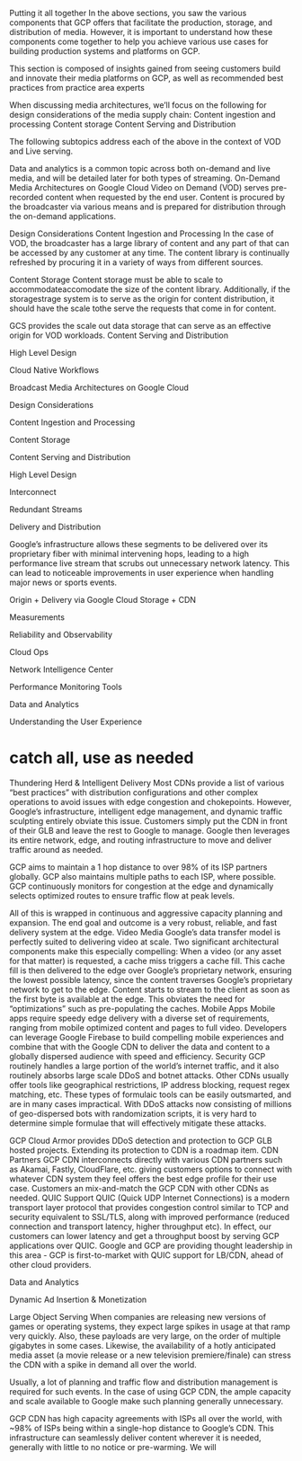Putting it all together
In the above sections, you saw the various components that GCP offers that facilitate the production, storage, and distribution of media. However, it is important to understand how these components come together to help you achieve various use cases for building production systems and platforms on GCP.

This section is composed of insights gained from seeing customers build and innovate their media platforms on GCP, as well as recommended best practices from practice area experts

When discussing media architectures, we’ll focus on the following for design considerations  of the media supply chain:
Content ingestion and processing
Content storage
Content Serving and Distribution

The following subtopics address each of the above in the context of VOD and Live serving.

Data and analytics is a common topic across both on-demand and live media, and will be detailed later for both types of streaming.
On-Demand Media Architectures on Google Cloud
Video on Demand (VOD) serves pre-recorded content when requested by the end user. Content is procured by the broadcaster via various means and is prepared for distribution through the on-demand applications.

Design Considerations
Content Ingestion and Processing
In the case of VOD, the broadcaster has a large library of content and any part of that can be accessed by any customer at any time. The content library is continually refreshed by procuring it in a variety of ways from different sources.


Content Storage
Content storage must be able to scale to accommodateaccomodate the size of the content library. Additionally, if the storagestrage system is to serve as the origin for content distribution, it should have the scale tothe serve the requests that come in for content.

GCS provides the scale out data storage that can serve as an effective origin for VOD workloads.
Content Serving and Distribution



High Level Design


Cloud Native Workflows













Broadcast Media Architectures on Google Cloud

Design Considerations

Content Ingestion and Processing

Content Storage

Content Serving and Distribution

High Level Design

Interconnect

Redundant Streams

Delivery and Distribution

Google’s infrastructure allows these segments to be delivered over its proprietary fiber with minimal intervening hops, leading to a high performance live stream that scrubs out unnecessary network latency. This can lead to noticeable improvements in user experience when handling major news or sports events.

Origin + Delivery via Google Cloud Storage + CDN


Measurements










Reliability and Observability

Cloud Ops



Network Intelligence Center


Performance Monitoring Tools

Data and Analytics

Understanding the User Experience

# catch all, use as needed
Thundering Herd & Intelligent Delivery
Most CDNs provide a list of various “best practices” with distribution configurations and other complex operations to avoid issues with edge congestion and chokepoints. However, Google’s infrastructure, intelligent edge management, and dynamic traffic sculpting entirely obviate this issue. Customers simply put the CDN in front of their GLB and leave the rest to Google to manage. Google then leverages its entire network, edge, and routing infrastructure to move and deliver traffic around as needed.

GCP aims to maintain a 1 hop distance to over 98% of its ISP partners globally. GCP also maintains multiple paths to each ISP, where possible. GCP continuously monitors for congestion at the edge and dynamically selects optimized routes to ensure traffic flow at peak levels.

All of this is wrapped in continuous and aggressive capacity planning and expansion. The end goal and outcome is a very robust, reliable, and fast delivery system at the edge.
Video Media
Google’s data transfer model is perfectly suited to delivering video at scale. Two significant architectural components make this especially compelling:
When a video (or any asset for that matter) is requested, a cache miss triggers a cache fill. This cache fill is then delivered to the edge over Google’s proprietary network, ensuring the lowest possible latency, since the content traverses Google’s proprietary network to get to the edge.
Content starts to stream to the client as soon as the first byte is available at the edge. This obviates the need for “optimizations” such as pre-populating the caches.
Mobile Apps
Mobile apps require speedy edge delivery with a diverse set of requirements, ranging from mobile optimized content and pages to full video. Developers can leverage Google Firebase to build compelling mobile experiences and combine that with the Google CDN to deliver the data and content to a globally dispersed audience with speed and efficiency.
Security
GCP routinely handles a large portion of the world’s internet traffic, and it also routinely absorbs large scale DDoS and botnet attacks. Other CDNs usually offer tools like geographical restrictions, IP address blocking, request regex matching, etc. These types of formulaic tools can be easily outsmarted, and are in many cases impractical. With DDoS attacks now consisting of millions of geo-dispersed bots with randomization scripts, it is very hard to determine simple formulae that will effectively mitigate these attacks.

GCP Cloud Armor provides DDoS detection and protection to GCP GLB hosted projects. Extending its protection to CDN is a roadmap item.
CDN Partners
GCP CDN interconnects directly with various CDN partners such as Akamai, Fastly, CloudFlare, etc. giving customers options to connect with whatever CDN system they feel offers the best edge profile for their use case. Customers an mix-and-match the GCP CDN with other CDNs as needed.
QUIC Support
QUIC (Quick UDP Internet Connections) is a modern transport layer protocol that provides congestion control similar to TCP and security equivalent to SSL/TLS, along with improved performance (reduced connection and transport latency, higher throughput etc). In effect, our customers can lower latency and get a throughput boost by serving GCP applications over QUIC. Google and GCP are providing thought leadership in this area - GCP is first-to-market with QUIC support for LB/CDN, ahead of other cloud providers.

Data and Analytics


Dynamic Ad Insertion & Monetization



Large Object Serving
When companies are releasing new versions of games or operating systems, they expect large spikes in usage at that ramp very quickly. Also, these payloads are very large, on the order of multiple gigabytes in some cases. Likewise, the availability of a hotly anticipated media asset (a movie release or a new television premiere/finale) can stress the CDN with a spike in demand all over the world.

Usually, a lot of planning and traffic flow and distribution management is required for such events. In the case of using GCP CDN, the ample capacity and scale available to Google make such planning generally unnecessary.

GCP CDN has high capacity agreements with ISPs all over the world, with ~98% of ISPs being within a single-hop distance to Google’s CDN. This infrastructure can seamlessly deliver content wherever it is needed, generally with little to no notice or pre-warming. We will
